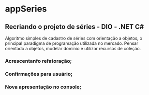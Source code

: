 # appSeries

## Recriando o projeto de séries - DIO - .NET C#

Algoritmo simples de cadastro de séries com orientação a objetos, o principal paradigma de programação utilizada no mercado. Pensar orientado a objetos, modelar domínio e utilizar recursos de coleção.

### Acrescentanfo refatoração;

### Confirmações para usuário;

### Nova apresentação no console;